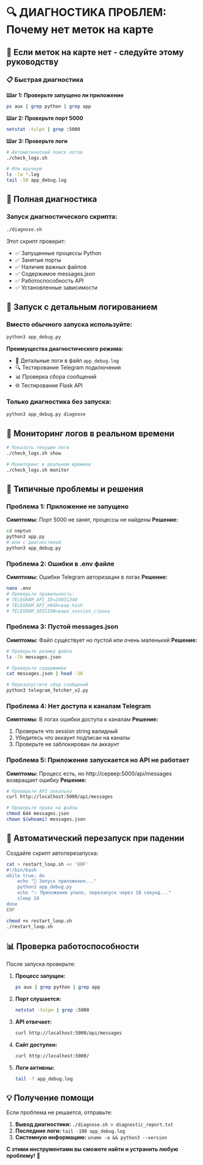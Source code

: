 # 🔍 ДИАГНОСТИКА ПРОБЛЕМ: Почему нет меток на карте

## 🚨 Если меток на карте нет - следуйте этому руководству

### 📋 Быстрая диагностика

**Шаг 1: Проверьте запущено ли приложение**
```bash
ps aux | grep python | grep app
```

**Шаг 2: Проверьте порт 5000**
```bash
netstat -tulpn | grep :5000
```

**Шаг 3: Проверьте логи**
```bash
# Автоматический поиск логов
./check_logs.sh

# Или вручную
ls -la *.log
tail -50 app_debug.log
```

## 🔧 Полная диагностика

### Запуск диагностического скрипта:
```bash
./diagnose.sh
```

Этот скрипт проверит:
- ✅ Запущенные процессы Python
- ✅ Занятые порты
- ✅ Наличие важных файлов
- ✅ Содержимое messages.json
- ✅ Работоспособность API
- ✅ Установленные зависимости

## 🚀 Запуск с детальным логированием

### Вместо обычного запуска используйте:
```bash
python3 app_debug.py
```

**Преимущества диагностического режима:**
- 📝 Детальные логи в файл `app_debug.log`
- 🔍 Тестирование Telegram подключения
- 📊 Проверка сбора сообщений
- 🌐 Тестирование Flask API

### Только диагностика без запуска:
```bash
python3 app_debug.py diagnose
```

## 📝 Мониторинг логов в реальном времени

```bash
# Показать текущие логи
./check_logs.sh show

# Мониторинг в реальном времени
./check_logs.sh monitor
```

## 🐛 Типичные проблемы и решения

### Проблема 1: Приложение не запущено
**Симптомы:** Порт 5000 не занят, процессы не найдены
**Решение:**
```bash
cd neptun
python3 app.py
# или с диагностикой
python3 app_debug.py
```

### Проблема 2: Ошибки в .env файле
**Симптомы:** Ошибки Telegram авторизации в логах
**Решение:**
```bash
nano .env
# Проверьте правильность:
# TELEGRAM_API_ID=24031340
# TELEGRAM_API_HASH=ваш_hash
# TELEGRAM_SESSION=ваша_session_строка
```

### Проблема 3: Пустой messages.json
**Симптомы:** Файл существует но пустой или очень маленький
**Решение:**
```bash
# Проверьте размер файла
ls -lh messages.json

# Проверьте содержимое
cat messages.json | head -20

# Перезапустите сбор сообщений
python3 telegram_fetcher_v2.py
```

### Проблема 4: Нет доступа к каналам Telegram
**Симптомы:** В логах ошибки доступа к каналам
**Решение:**
1. Проверьте что session string валидный
2. Убедитесь что аккаунт подписан на каналы
3. Проверьте не заблокирован ли аккаунт

### Проблема 5: Приложение запускается но API не работает
**Симптомы:** Процесс есть, но http://сервер:5000/api/messages возвращает ошибку
**Решение:**
```bash
# Проверьте API локально
curl http://localhost:5000/api/messages

# Проверьте права на файлы
chmod 644 messages.json
chown $(whoami) messages.json
```

## 🔄 Автоматический перезапуск при падении

Создайте скрипт автоперезапуска:
```bash
cat > restart_loop.sh << 'EOF'
#!/bin/bash
while true; do
    echo "🚀 Запуск приложения..."
    python3 app_debug.py
    echo "💥 Приложение упало, перезапуск через 10 секунд..."
    sleep 10
done
EOF

chmod +x restart_loop.sh
./restart_loop.sh
```

## 📊 Проверка работоспособности

После запуска проверьте:

1. **Процесс запущен:**
   ```bash
   ps aux | grep python | grep app
   ```

2. **Порт слушается:**
   ```bash
   netstat -tulpn | grep :5000
   ```

3. **API отвечает:**
   ```bash
   curl http://localhost:5000/api/messages
   ```

4. **Сайт доступен:**
   ```bash
   curl http://localhost:5000/
   ```

5. **Логи активны:**
   ```bash
   tail -f app_debug.log
   ```

## 💡 Получение помощи

Если проблема не решается, отправьте:
1. **Вывод диагностики:** `./diagnose.sh > diagnostic_report.txt`
2. **Последние логи:** `tail -100 app_debug.log`
3. **Системную информацию:** `uname -a && python3 --version`

**С этими инструментами вы сможете найти и устранить любую проблему!** 🔧
